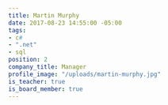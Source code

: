 ```yaml
---
title: Martin Murphy
date: 2017-08-23 14:55:00 -05:00
tags:
- c#
- ".net"
- sql
position: 2
company_title: Manager
profile_image: "/uploads/martin-murphy.jpg"
is_teacher: true
is_board_member: true
---
```


